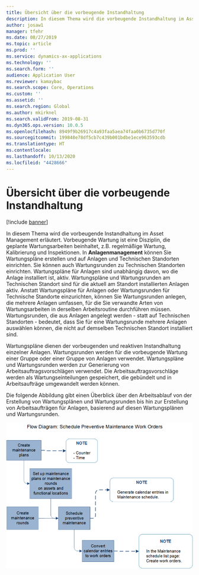 ```yaml
---
title: Übersicht über die vorbeugende Instandhaltung
description: In diesem Thema wird die vorbeugende Instandhaltung im Asset Management erläutert.
author: josaw1
manager: tfehr
ms.date: 08/27/2019
ms.topic: article
ms.prod: ''
ms.service: dynamics-ax-applications
ms.technology: ''
ms.search.form: ''
audience: Application User
ms.reviewer: kamaybac
ms.search.scope: Core, Operations
ms.custom: ''
ms.assetid: ''
ms.search.region: Global
ms.author: mkirknel
ms.search.validFrom: 2019-08-31
ms.dyn365.ops.version: 10.0.5
ms.openlocfilehash: 8949f9b26917c4a93faa5aea74faa0b6735d770f
ms.sourcegitcommit: 199848e78df5cb7c439b001bdbe1ece963593cdb
ms.translationtype: HT
ms.contentlocale: 
ms.lasthandoff: 10/13/2020
ms.locfileid: "4428666"
---
```

# <a name="preventive-maintenance-overview"></a>Übersicht über die vorbeugende Instandhaltung

[!include [banner](../../includes/banner.md)]

 

In diesem Thema wird die vorbeugende Instandhaltung im Asset Management erläutert. Vorbeugende Wartung ist eine Disziplin, die geplante Wartungsarbeiten beinhaltet, z.B. regelmäßige Wartung, Kalibrierung und Inspektionen. In **Anlagenmanagement** können Sie Wartungspläne erstellen und auf Anlagen und Technischen Standorten einrichten. Sie können auch Wartungsrunden zu Technischen Standorten einrichten. Wartungspläne für Anlagen sind unabhängig davon, wo die Anlage installiert ist, aktiv. Wartungspläne und Wartungsrunden am Technischen Standort sind für die aktuell am Standort installierten Anlagen aktiv. Anstatt Wartungspläne für Anlagen oder Wartungsrunden für Technische Standorte einzurichten, können Sie Wartungsrunden anlegen, die mehrere Anlagen umfassen, für die Sie verwandte Arten von Wartungsarbeiten in derselben Arbeitsroutine durchführen müssen. Wartungsrunden, die aus Anlagen angelegt werden - statt auf Technischen Standorten - bedeutet, dass Sie für eine Wartungsrunde mehrere Anlagen auswählen können, die nicht auf demselben Technischen Standort installiert sind.

Wartungspläne dienen der vorbeugenden und reaktiven Instandhaltung einzelner Anlagen. Wartungsrunden werden für die vorbeugende Wartung einer Gruppe oder einer Gruppe von Anlagen verwendet. Wartungspläne und Wartungsrunden werden zur Generierung von Arbeitsauftragsvorschlägen verwendet. Die Arbeitsauftragsvorschläge werden als Wartungseinteilungen gespeichert, die gebündelt und in Arbeitsaufträge umgewandelt werden können.

Die folgende Abbildung gibt einen Überblick über den Arbeitsablauf von der Erstellung von Wartungsplänen und Wartungsrunden bis hin zur Erstellung von Arbeitsaufträgen für Anlagen, basierend auf diesen Wartungsplänen und Wartungsrunden.

![Abbildung 1](media/01-preventive-maintenance.png)


